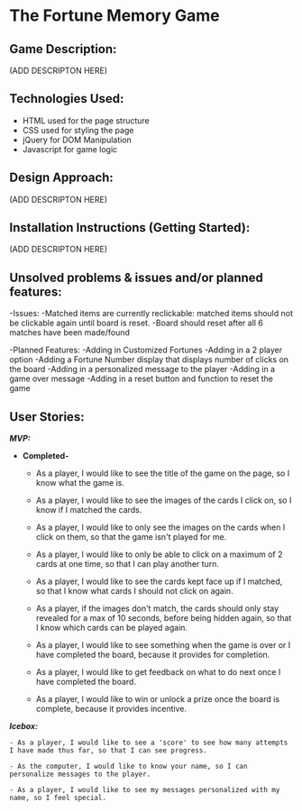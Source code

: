 
# The Fortune Memory Game

## Game Description:

  (ADD DESCRIPTON HERE)

## Technologies Used:

  - HTML used for the page structure
  - CSS used for styling the page
  - jQuery for DOM Manipulation
  - Javascript for game logic

## Design Approach:

  (ADD DESCRIPTON HERE)

## Installation Instructions (Getting Started):

  (ADD DESCRIPTON HERE)

## Unsolved problems & issues and/or planned features:

  -Issues:
    -Matched items are currently reclickable: matched items should not be clickable again until board is reset.
    -Board should reset after all 6 matches have been made/found

  -Planned Features:
    -Adding in Customized Fortunes
    -Adding in a 2 player option
    -Adding a Fortune Number display that displays number of clicks on the board
    -Adding in a personalized message to the player
    -Adding in a game over message
    -Adding in a reset button and function to reset the game

## User Stories:

  ***MVP:***

  - **Completed-**

    - As a player, I would like to see the title of the game on the page, so I know what the game is.

    - As a player, I would like to see the images of the cards I click on, so I know if I matched the cards.

    - As a player, I would like to only see the images on the cards when I click on them, so that the game isn't played for me.

    - As a player, I would like to only be able to click on a maximum of 2 cards at one time, so that I can play another turn.

    - As a player, I would like to see the cards kept face up if I matched, so that I know what cards I should not click on again.


    - As a player, if the images don't match, the cards should only stay revealed for a max of 10 seconds, before being hidden again, so that I know which cards can be played again.

    - As a player, I would like to see something when the game is over or I have completed the board, because it provides for completion.

    - As a player, I would like to get feedback on what to do next once I have completed the board.
    - As a player, I would like to win or unlock a prize once the board is complete, because it provides incentive.



***Icebox:***

    - As a player, I would like to see a 'score' to see how many attempts I have made thus far, so that I can see progress.

    - As the computer, I would like to know your name, so I can personalize messages to the player.

    - As a player, I would like to see my messages personalized with my name, so I feel special.




